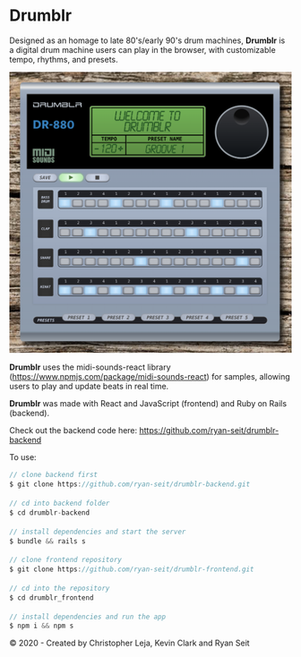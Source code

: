 # Drumblr

Designed as an homage to late 80's/early 90's drum machines, **Drumblr** is a digital drum machine users can play in the browser, with customizable tempo, rhythms, and presets.

<img src="drumblr-image.png" alt="Drumblr" width="700"/>

**Drumblr** uses the midi-sounds-react library (https://www.npmjs.com/package/midi-sounds-react) for samples, allowing users to play and update beats in real time.

**Drumblr** was made with React and JavaScript (frontend) and Ruby on Rails (backend).

Check out the backend code here: https://github.com/ryan-seit/drumblr-backend

To use:

```js
// clone backend first
$ git clone https://github.com/ryan-seit/drumblr-backend.git

// cd into backend folder
$ cd drumblr-backend

// install dependencies and start the server
$ bundle && rails s

// clone frontend repository
$ git clone https://github.com/ryan-seit/drumblr-frontend.git

// cd into the repository
$ cd drumblr_frontend

// install dependencies and run the app
$ npm i && npm s
```

© 2020 - Created by Christopher Leja, Kevin Clark and Ryan Seit
